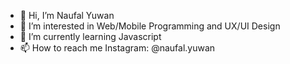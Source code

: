 - 👋 Hi, I’m Naufal Yuwan
- 👀 I’m interested in Web/Mobile Programming and UX/UI Design
- 🌱 I’m currently learning Javascript
- 📫 How to reach me Instagram: @naufal.yuwan
